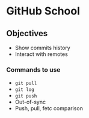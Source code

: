 # GitHub School

## Objectives
* Show commits history
* Interact with remotes

### Commands to use
* `git pull`
* `git log`
* `git push`
* Out-of-sync
* Push, pull, fetc comparison
